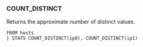 <!--
This is generated by ESQL’s AbstractFunctionTestCase. Do no edit it. See ../README.md for how to regenerate it.
-->

### COUNT_DISTINCT
Returns the approximate number of distinct values.

```esql
FROM hosts
| STATS COUNT_DISTINCT(ip0), COUNT_DISTINCT(ip1)
```
